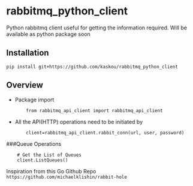 # rabbitmq_python_client
Python rabbitmq client useful for getting the information required. Will be available as python package soon

## Installation
```
pip install git+https://github.com/kaskou/rabbitmq_python_client
```

## Overview
* Package import
  
    ```buildoutcfg 
        from rabbitmq_api_client import rabbitmq_api_client
    ```
  
* All the API(HTTP) operations need to be initiated by
    ```buildoutcfg
        client=rabbitmq_api_client.rabbit_conn(url, user, password)
    ```
###Queue Operations
```buildoutcfg
    # Get the List of Queues
    client.ListQueues()
```

Inspiration from this Go Github Repo `https://github.com/michaelklishin/rabbit-hole`